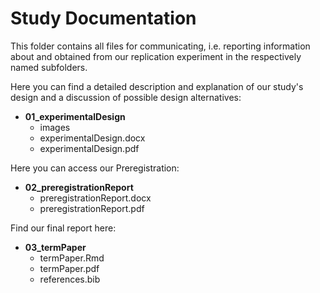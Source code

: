 # Study Documentation
This folder contains all files for communicating, i.e. reporting information about and obtained from our replication experiment in the respectively named subfolders.

Here you can find a detailed description and explanation of our study's design and a discussion of possible design alternatives:
- **01_experimentalDesign**
     - images
     - experimentalDesign.docx
     - experimentalDesign.pdf
     
Here you can access our Preregistration:
- **02_preregistrationReport**
     - preregistrationReport.docx
     - preregistrationReport.pdf
     
Find our final report here:
- **03_termPaper**
     - termPaper.Rmd
     - termPaper.pdf
     - references.bib
